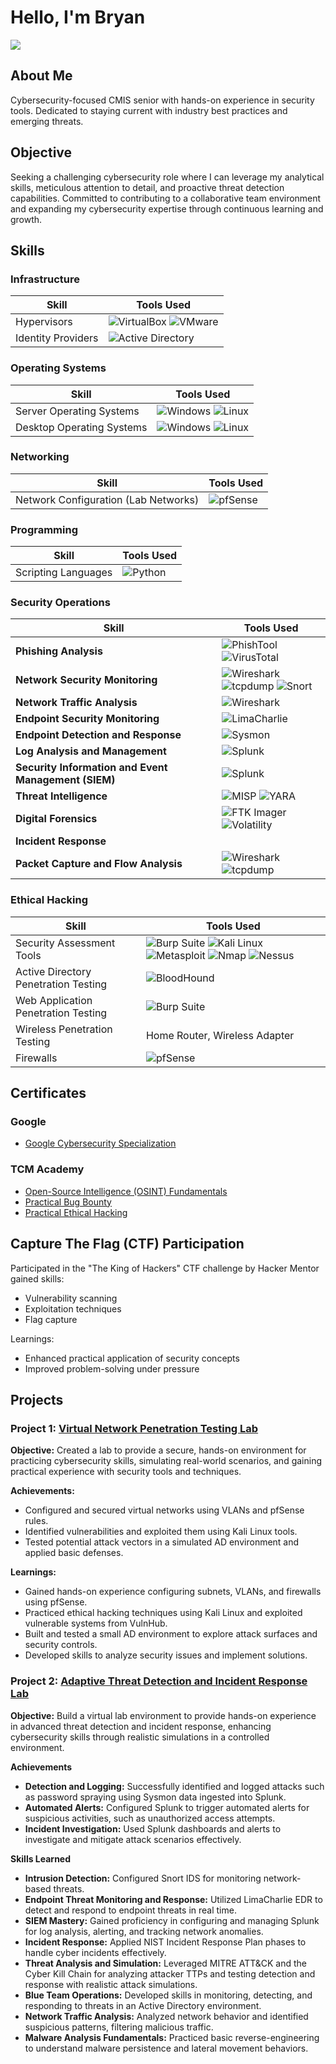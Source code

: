 # Hello, I'm Bryan
<a href="https://www.linkedin.com/in/bryan-vega-714246261/"><img src="https://img.shields.io/badge/-LinkedIn-0072b1?&style=for-the-badge&logo=linkedin&logoColor=white" /></a>

## About Me
Cybersecurity-focused CMIS senior with hands-on experience in security tools. Dedicated to staying current with industry best practices and emerging threats.


## Objective
Seeking a challenging cybersecurity role where I can leverage my analytical skills, meticulous attention to detail, and proactive threat detection capabilities. Committed to contributing to a collaborative team environment and expanding my cybersecurity expertise through continuous learning and growth.


## Skills

### Infrastructure
| **Skill**                                     | **Tools Used**                            |
|-----------------------------------------------|-------------------------------------------|
| Hypervisors                                   | ![VirtualBox](https://img.shields.io/badge/VirtualBox-4c4d51?style=flat&logo=virtualbox&logoColor=white) ![VMware](https://img.shields.io/badge/VMware-61b0e4?style=flat&logo=vmware&logoColor=white) |
| Identity Providers | ![Active Directory](https://img.shields.io/badge/Active_Directory-0078D6?style=flat&logo=microsoft&logoColor=white) |

### Operating Systems
| **Skill**                                     | **Tools Used**                            |
|-----------------------------------------------|-------------------------------------------|
| Server Operating Systems                      | ![Windows](https://img.shields.io/badge/Windows-0078D6?style=flat&logo=windows&logoColor=white) ![Linux](https://img.shields.io/badge/Linux-FCC624?style=flat&logo=linux&logoColor=black) |
| Desktop Operating Systems                     | ![Windows](https://img.shields.io/badge/Windows-0078D6?style=flat&logo=windows&logoColor=white) ![Linux](https://img.shields.io/badge/Linux-FCC624?style=flat&logo=linux&logoColor=black) |

### Networking
| **Skill**                                     | **Tools Used**                            |
|-----------------------------------------------|-------------------------------------------|
| Network Configuration (Lab Networks)          | ![pfSense](https://img.shields.io/badge/pfSense-7D9B6D?style=flat&logo=pfsense&logoColor=white) |

### Programming
| **Skill**                                     | **Tools Used**                            |
|-----------------------------------------------|-------------------------------------------|
| Scripting Languages                           | ![Python](https://img.shields.io/badge/Python-3776AB?style=flat&logo=python&logoColor=white) |

### Security Operations 

| **Skill**                                  | **Tools Used**                                                                                   |
|--------------------------------------------------|-------------------------------------------------------------------------------------------------|
| **Phishing Analysis**                             | ![PhishTool](https://img.shields.io/badge/PhishTool-FF5733?style=flat&logo=googlechrome&logoColor=white) ![VirusTotal](https://img.shields.io/badge/VirusTotal-FF1744?style=flat&logo=virustotal&logoColor=white) |
| **Network Security Monitoring**                   | ![Wireshark](https://img.shields.io/badge/Wireshark-3A99FF?style=flat&logo=wireshark&logoColor=white) <br> ![tcpdump](https://img.shields.io/badge/tcpdump-4D4D4D?style=flat&logo=gnu&logoColor=white) ![Snort](https://img.shields.io/badge/Snort-7A0D2D?style=flat&logo=snort&logoColor=white) |
| **Network Traffic Analysis**                      | ![Wireshark](https://img.shields.io/badge/Wireshark-3A99FF?style=flat&logo=wireshark&logoColor=white) |
| **Endpoint Security Monitoring**                  | ![LimaCharlie](https://img.shields.io/badge/LimaCharlie-00C853?style=flat&logo=linux&logoColor=white) |
| **Endpoint Detection and Response**               | ![Sysmon](https://img.shields.io/badge/Sysmon-1D7BF4?style=flat&logo=microsoft&logoColor=white) |
| **Log Analysis and Management**                   | ![Splunk](https://img.shields.io/badge/Splunk-0072C6?style=flat&logo=splunk&logoColor=white) |
| **Security Information and Event Management (SIEM)** | ![Splunk](https://img.shields.io/badge/Splunk-0072C6?style=flat&logo=splunk&logoColor=white)  |
| **Threat Intelligence**                           | ![MISP](https://img.shields.io/badge/MISP-FF5722?style=flat&logo=cloudflare&logoColor=white) ![YARA](https://img.shields.io/badge/YARA-FF9800?style=flat&logo=gnu&logoColor=white) |
| **Digital Forensics**                             | ![FTK Imager](https://img.shields.io/badge/FTK%20Imager-0077C2?style=flat&logo=apple&logoColor=white) ![Volatility](https://img.shields.io/badge/Volatility-FF9800?style=flat&logo=python&logoColor=white) |
| **Incident Response**                             |  |
| **Packet Capture and Flow Analysis**             | ![Wireshark](https://img.shields.io/badge/Wireshark-3A99FF?style=flat&logo=wireshark&logoColor=white) ![tcpdump](https://img.shields.io/badge/tcpdump-4D4D4D?style=flat&logo=gnu&logoColor=white) |

### Ethical Hacking 
| **Skill**                                     | **Tools Used**                            |
|-----------------------------------------------|-------------------------------------------|
| Security Assessment Tools                     | ![Burp Suite](https://img.shields.io/badge/Burp_Suite-FF6600?style=flat&logo=burp-suite&logoColor=white) ![Kali Linux](https://img.shields.io/badge/Kali-557C94?style=flat&logo=kali-linux&logoColor=white) ![Metasploit](https://img.shields.io/badge/Metasploit-000000?style=flat&logo=metasploit&logoColor=white) ![Nmap](https://img.shields.io/badge/Nmap-00BFFF?style=flat&logo=nmap&logoColor=white) ![Nessus](https://img.shields.io/badge/Nessus-6D4F7D?style=flat&logo=tenable&logoColor=white) |
| Active Directory Penetration Testing          |![BloodHound](https://img.shields.io/badge/BloodHound-FF0000?style=flat&logo=gitkraken&logoColor=white)| 
| Web Application Penetration Testing           | ![Burp Suite](https://img.shields.io/badge/Burp_Suite-FF6600?style=flat&logo=burp-suite&logoColor=white) | 
| Wireless Penetration Testing                  | Home Router, Wireless Adapter | 
| Firewalls                                     | ![pfSense](https://img.shields.io/badge/pfSense-7D9B6D?style=flat&logo=pfsense&logoColor=white) |

## Certificates

### Google

- <a href="https://github.com/A9u3ybaCyb3r/Certifications/blob/main/README.md">Google Cybersecurity Specialization</a>

### TCM Academy

- <a href="https://github.com/A9u3ybaCyb3r/Certifications/blob/main/README.md">Open-Source Intelligence (OSINT) Fundamentals</a>
- <a href="https://github.com/A9u3ybaCyb3r/Certifications/blob/main/README.md">Practical Bug Bounty</a>
- <a href="https://github.com/A9u3ybaCyb3r/Certifications/blob/main/README.md">Practical Ethical Hacking</a>

## Capture The Flag (CTF) Participation

Participated in the "The King of Hackers" CTF challenge by Hacker Mentor gained skills:
- Vulnerability scanning
- Exploitation techniques
- Flag capture 

Learnings:
- Enhanced practical application of security concepts
- Improved problem-solving under pressure


## Projects

### Project 1: **[Virtual Network Penetration Testing Lab](https://github.com/A9u3ybaCyb3r/Virtual-Network-Penetration-Testing-Lab)**

**Objective:** Created a lab to provide a secure, hands-on environment for practicing cybersecurity skills, simulating real-world scenarios, and gaining practical experience with security tools and techniques.

**Achievements:**
  - Configured and secured virtual networks using VLANs and pfSense rules.
  - Identified vulnerabilities and exploited them using Kali Linux tools.
  - Tested potential attack vectors in a simulated AD environment and applied basic defenses.

**Learnings:**
  - Gained hands-on experience configuring subnets, VLANs, and firewalls using pfSense.
  - Practiced ethical hacking techniques using Kali Linux and exploited vulnerable systems from VulnHub.
  - Built and tested a small AD environment to explore attack surfaces and security controls.
  - Developed skills to analyze security issues and implement solutions.

### Project 2: **[Adaptive Threat Detection and Incident Response Lab](https://github.com/A9u3ybaCyb3r/Adaptive-Threat-Detection-and-Incident-Response-Lab)** 

**Objective:** Build a virtual lab environment to provide hands-on experience in advanced threat detection and incident response, enhancing cybersecurity skills through realistic simulations in a controlled environment.

**Achievements**
- **Detection and Logging:** Successfully identified and logged attacks such as password spraying using Sysmon data ingested into Splunk.
- **Automated Alerts:** Configured Splunk to trigger automated alerts for suspicious activities, such as unauthorized access attempts.
- **Incident Investigation:** Used Splunk dashboards and alerts to investigate and mitigate attack scenarios effectively.

**Skills Learned**
- **Intrusion Detection:** Configured Snort IDS for monitoring network-based threats.
- **Endpoint Threat Monitoring and Response:** Utilized LimaCharlie EDR to detect and respond to endpoint threats in real time.
- **SIEM Mastery:** Gained proficiency in configuring and managing Splunk for log analysis, alerting, and tracking network anomalies.
- **Incident Response:** Applied NIST Incident Response Plan phases to handle cyber incidents effectively.
- **Threat Analysis and Simulation:** Leveraged MITRE ATT&CK and the Cyber Kill Chain for analyzing attacker TTPs and testing detection and response with realistic attack simulations.
- **Blue Team Operations:** Developed skills in monitoring, detecting, and responding to threats in an Active Directory environment.
- **Network Traffic Analysis:** Analyzed network behavior and identified suspicious patterns, filtering malicious traffic.
- **Malware Analysis Fundamentals:** Practiced basic reverse-engineering to understand malware persistence and lateral movement behaviors.


